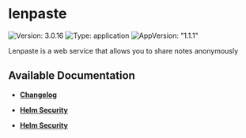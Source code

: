 # lenpaste

![Version: 3.0.16](https://img.shields.io/badge/Version-3.0.16-informational?style=flat-square) ![Type: application](https://img.shields.io/badge/Type-application-informational?style=flat-square) ![AppVersion: "1.1.1"](https://img.shields.io/badge/AppVersion-"1.1.1"-informational?style=flat-square)

Lenpaste is a web service that allows you to share notes anonymously

## Available Documentation

- [**Changelog**](CHANGELOG)

- [**Helm Security**](container-security)

- [**Helm Security**](helm-security)

